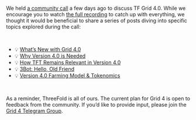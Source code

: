 <!-- *"This article was originally published by Victoria Obeegadoo a former member of ThreeFold Foundation."* -->

<br>

We held [a community call](https://forum.threefold.io/t/april-2023-tf-grid-4-community-call-recording/3896) a few days ago to discuss TF Grid 4.0. While we encourage you to watch [the full recording](https://youtu.be/7OwE3BPKJXk) to catch up with everything, we thought it would be beneficial to share a series of posts diving into specific topics explored during the call:

<br/>

- 💡 [What’s New with Grid 4.0](https://forum.threefold.io/t/tf-grid-4-series-what-s-new-with-grid-4-0/3902/2)
- 💡 [Why Version 4.0 is Needed](https://forum.threefold.io/t/tf-grid-4-series-why-version-4-is-needed/3903/2)
- 💡 [How TFT Remains Relevant in Version 4.0](https://forum.threefold.io/t/tf-grid-4-series-how-tft-remains-relevant-in-version-4/3904/2)
- 💡 [3Bot: Hello, Old Friend](https://forum.threefold.io/t/tf-grid-4-series-3bot-hello-old-friend/3905/2)
- 💡 [Version 4.0 Farming Model & Tokenomics](https://forum.threefold.io/t/tf-grid-4-series-v4-farming-model-tokenomics/3906/2)

<br/>

As a reminder, ThreeFold is all of ours. The current plan for Grid 4 is open to feedback from the community. If you’d like to provide input, please join the [Grid 4 Telegram Group](https://t.me/+C-KhvHiblfo2ZWVh).